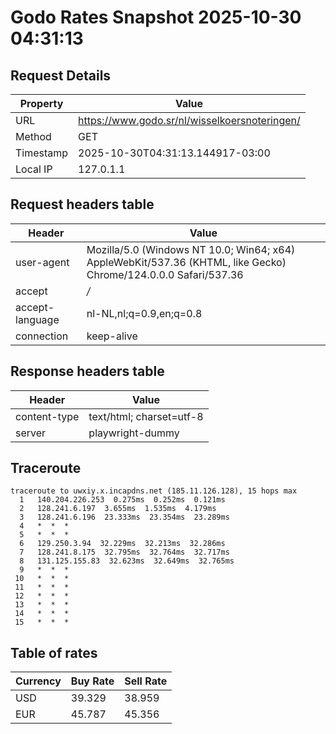# Godo Rates Snapshot 2025-10-30 04:31:13
## Request Details

| Property | Value |
|----------|-------|
| URL | https://www.godo.sr/nl/wisselkoersnoteringen/ |
| Method | GET |
| Timestamp | 2025-10-30T04:31:13.144917-03:00 |
| Local IP | 127.0.1.1 |
    
## Request headers table

| Header | Value |
|--------|-------|
| user-agent | Mozilla/5.0 (Windows NT 10.0; Win64; x64) AppleWebKit/537.36 (KHTML, like Gecko) Chrome/124.0.0.0 Safari/537.36 |
| accept | */* |
| accept-language | nl-NL,nl;q=0.9,en;q=0.8 |
| connection | keep-alive |

    
## Response headers table
| Header | Value |
|--------|-------|
| content-type | text/html; charset=utf-8 |
| server | playwright-dummy |

## Traceroute 

```
traceroute to uwxiy.x.incapdns.net (185.11.126.128), 15 hops max
  1   140.204.226.253  0.275ms  0.252ms  0.121ms 
  2   128.241.6.197  3.655ms  1.535ms  4.179ms 
  3   128.241.6.196  23.333ms  23.354ms  23.289ms 
  4   *  *  * 
  5   *  *  * 
  6   129.250.3.94  32.229ms  32.213ms  32.286ms 
  7   128.241.8.175  32.795ms  32.764ms  32.717ms 
  8   131.125.155.83  32.623ms  32.649ms  32.765ms 
  9   *  *  * 
 10   *  *  * 
 11   *  *  * 
 12   *  *  * 
 13   *  *  * 
 14   *  *  * 
 15   *  *  * 

```


## Table of rates

| Currency | Buy Rate | Sell Rate |
|----------|----------|-----------|
| USD | 39.329 | 38.959 |
| EUR | 45.787 | 45.356 |
